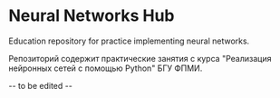 # Neural Networks Hub

Education repository for practice implementing neural networks.

Репозиторий содержит практические занятия с курса "Реализация нейронных сетей с помощью Python" БГУ ФПМИ.

-- to be edited --
